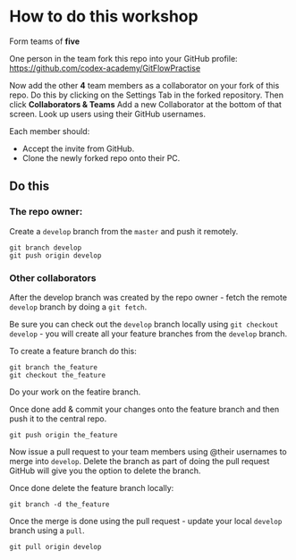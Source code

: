 # How to do this workshop

Form teams of **five**

One person in the team fork this repo into your GitHub profile: https://github.com/codex-academy/GitFlowPractise

Now add the other **4** team members as a collaborator on your fork of this repo. Do this by clicking on the Settings Tab in the forked repository. Then click **Collaborators & Teams** Add a new Collaborator at the bottom of that screen. Look up users using their GitHub usernames.

Each member should:

* Accept the invite from GitHub.
* Clone the newly forked repo onto their PC.

## Do this

### The repo owner:

Create a `develop` branch from the `master` and push it remotely.

```
git branch develop
git push origin develop
```

### Other collaborators

After the develop branch was created by the repo owner - fetch the remote `develop` branch by doing a `git fetch`.

Be sure you can check out the `develop` branch locally using `git checkout develop` - you will create all your feature branches from the `develop` branch.

To create a feature branch do this:

```
git branch the_feature
git checkout the_feature
```

Do your work on the featire branch.

Once done add & commit your changes onto the feature branch and then push it to the central repo.

```
git push origin the_feature
```

Now issue a pull request to your team members using @their usernames to merge into `develop`. Delete the branch as part of doing the pull request GitHub will give you the option to delete the branch.

Once done delete the feature branch locally:

```
git branch -d the_feature
```

Once the merge is done using the pull request - update your local `develop` branch using a `pull`.

```
git pull origin develop
```





